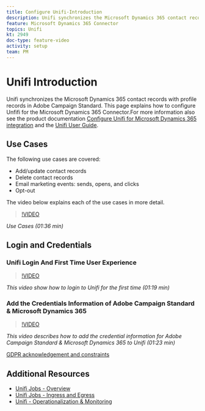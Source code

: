 ```yaml
---
title: Configure Unifi-Introduction
description: Unifi synchronizes the Microsoft Dynamics 365 contact records with profile records in Adobe Campaign Standard. 
feature: Microsoft Dynamics 365 Connector   
topics: Unifi
kt: 2949
doc-type: feature-video
activity: setup
team: PM
---
```


# Unifi Introduction

Unifi synchronizes the Microsoft Dynamics 365 contact records with profile records in Adobe Campaign Standard. This page explains how to configure Unfifi for the Microsoft Dynamics 365 Connector.For more information also see the product documentation [Configure Unifi for Microsoft Dynamics 365 integration](https://helpx.adobe.com/content/help/en/campaign/kb/unifi-configuration.html) and the [Unifi User Guide](https://drive.google.com/drive/folders/16seHF45e6bFxHX15zWLqFLEXymCuA_wn).

## Use Cases

The following use cases are covered:

* Add/update contact records
* Delete contact records
* Email marketing events: sends, opens, and clicks
* Opt-out

The video below explains each of the use cases in more detail.

>[!VIDEO](https://video.tv.adobe.com/v/27394?quality=12)

*Use Cases (01:36 min)*

## Login and Credentials

### Unifi Login And First Time User Experience

>[!VIDEO](https://video.tv.adobe.com/v/27393?quality=12)

*This video show how to login to Unifi for the first time (01:19 min)*

### Add the Credentials Information of Adobe Campaign Standard & Microsoft Dynamics 365

>[!VIDEO](https://video.tv.adobe.com/v/27395?quality=12)

*This video describes how to add the credential information for Adobe Campaign Standard & Microsoft Dynamics 365 to Unifi (01:23 min)*

[GDPR acknowledgement and constraints](https://helpx.adobe.com/content/help/en/campaign/kb/acs-ms-dynamics.html#Notices)

## Additional Resources

* [Unifi Jobs - Overview](/help/acs/integration/microsoft-dynamics-365-connector/configure-unifi-jobs-overview.md)
* [Unifi Jobs - Ingress and Egress](/help/acs/integration/microsoft-dynamics-365-connector/configure-unifi-jobs-ingress-egress.md)
* [Unifi - Operationalization & Monitoring](/help/acs/integration/microsoft-dynamics-365-connector/configure-unifi-operalization-and-monitoring.md)
  